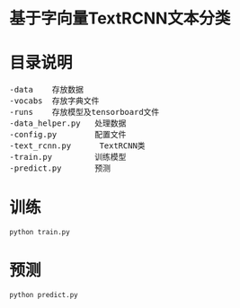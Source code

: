 # 基于字向量TextRCNN文本分类

# 目录说明
<pre>
-data    存放数据
-vocabs  存放字典文件
-runs    存放模型及tensorboard文件
-data_helper.py   处理数据
-config.py        配置文件
-text_rcnn.py      TextRCNN类
-train.py         训练模型
-predict.py       预测
</pre>

# 训练
```
python train.py
```

# 预测
```
python predict.py
```
